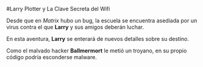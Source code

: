 #Larry Plotter y La Clave Secreta del Wifi

Desde que en *Matrix* hubo un bug, la escuela se encuentra asediada por un virus contra el que **Larry** y
sus amigos deberán luchar.

En esta aventura, **Larry** se enterará de nuevos detalles sobre su destino.

Como el malvado hacker **Ballmermort** le metió un troyano, en su propio código podría esconderse malware.
